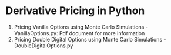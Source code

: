 Derivative Pricing in Python
=======================

1. Pricing Vanilla Options using Monte Carlo Simulations - VanillaOptions.py: Pdf document for more information
2. Pricing Double Digital Options using Monte Carlo Simulations - DoubleDigitalOptions.py

